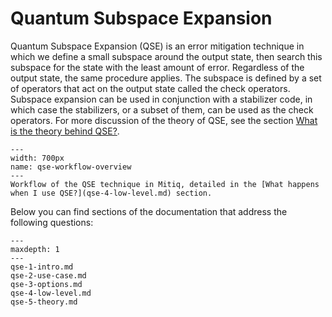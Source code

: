 # Quantum Subspace Expansion

Quantum Subspace Expansion (QSE) is an error mitigation technique in which
we define a small subspace around the output state, then search this subspace for the state with the least amount of error. Regardless of the output state, the same procedure applies. The subspace is defined by a set of operators that act on the output state called the check operators. Subspace expansion can be used in conjunction with a stabilizer code, in which case the stabilizers, or a subset of them, can be used as the check operators.
For more discussion of the theory of QSE, see the section [What is the theory behind QSE?](qse-5-theory.md).

```{figure} ../img/qse-data-flow-diagram-v2.png
---
width: 700px
name: qse-workflow-overview
---
Workflow of the QSE technique in Mitiq, detailed in the [What happens when I use QSE?](qse-4-low-level.md) section.
```

Below you can find sections of the documentation that address the following questions:

```{toctree}
---
maxdepth: 1
---
qse-1-intro.md
qse-2-use-case.md
qse-3-options.md
qse-4-low-level.md
qse-5-theory.md
```
